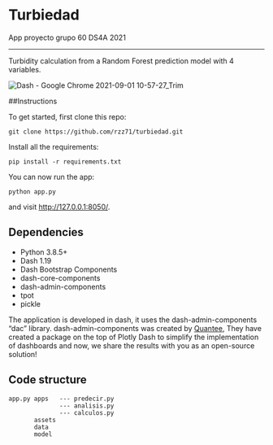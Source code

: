# Turbiedad
App proyecto grupo 60 DS4A 2021
***
Turbidity calculation from a Random Forest prediction model with 4 variables.

![Dash - Google Chrome 2021-09-01 10-57-27_Trim](https://user-images.githubusercontent.com/89497459/132022554-b6ec7974-edc8-4ee8-ad98-08bc53da7b3a.gif)


##Instructions

To get started, first clone this repo:

```
git clone https://github.com/rzz71/turbiedad.git
```

Install all the requirements:

```
pip install -r requirements.txt
```

You can now run the app:
```
python app.py
```

and visit http://127.0.0.1:8050/.

## Dependencies
- Python 3.8.5+
- Dash 1.19
- Dash Bootstrap Components 
- dash-core-components 
- dash-admin-components
- tpot
- pickle

The application is developed in dash, it uses the dash-admin-components “dac” library.
dash-admin-components was created by [Quantee](https://quantee.ai/), They have created a package on the top of Plotly Dash to simplify the implementation of dashboards and now, we share the results with you as an open-source solution!

## Code structure

```
app.py apps   --- predecir.py
              --- analisis.py
              --- calculos.py
       assets
       data
       model
```            
            




 
